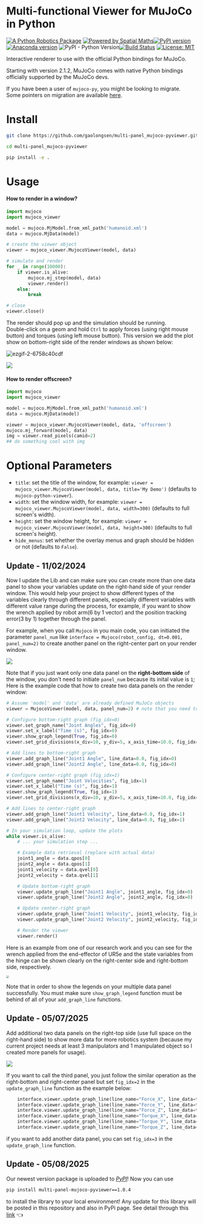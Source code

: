 # Multi-functional Viewer for MuJoCo in Python

[![A Python Robotics Package](https://raw.githubusercontent.com/petercorke/robotics-toolbox-python/master/.github/svg/py_collection.min.svg)](https://github.com/petercorke/robotics-toolbox-python)
[![Powered by Spatial Maths](https://raw.githubusercontent.com/petercorke/spatialmath-python/master/.github/svg/sm_powered.min.svg)](https://github.com/petercorke/spatialmath-python)[![PyPI version](https://badge.fury.io/py/roboticstoolbox-python.svg)](https://badge.fury.io/py/roboticstoolbox-python)
[![Anaconda version](https://anaconda.org/conda-forge/roboticstoolbox-python/badges/version.svg)](https://anaconda.org/conda-forge/roboticstoolbox-python)
![PyPI - Python Version](https://img.shields.io/pypi/pyversions/roboticstoolbox-python.svg)[![Build Status](https://github.com/petercorke/robotics-toolbox-python/workflows/Test/badge.svg?branch=master)](https://github.com/petercorke/robotics-toolbox-python/actions?query=workflow%3ATest)
[![License: MIT](https://img.shields.io/badge/License-MIT-yellow.svg)](https://opensource.org/licenses/MIT)

Interactive renderer to use with the official Python bindings for MuJoCo.

Starting with version 2.1.2, MuJoCo comes with native Python bindings officially supported by the MuJoCo devs.  

If you have been a user of `mujoco-py`, you might be looking to migrate.  
Some pointers on migration are available [here](https://mujoco.readthedocs.io/en/latest/python.html#migration-notes-for-mujoco-py).

# Install
```sh
git clone https://github.com/gaolongsen/multi-panel_mujoco-pyviewer.git
```

```sh
cd multi-panel_mujoco-pyviewer
```

```sh
pip install -e .
```

# Usage
#### How to render in a window?
```py
import mujoco
import mujoco_viewer

model = mujoco.MjModel.from_xml_path('humanoid.xml')
data = mujoco.MjData(model)

# create the viewer object
viewer = mujoco_viewer.MujocoViewer(model, data)

# simulate and render
for _ in range(10000):
    if viewer.is_alive:
        mujoco.mj_step(model, data)
        viewer.render()
    else:
        break

# close
viewer.close()
```

The render should pop up and the simulation should be running.  
Double-click on a geom and hold `Ctrl` to apply forces (using right mouse button) and torques (using left mouse button). This version we add the plot show on bottom-right side of the render windows as shown below:

![ezgif-2-6758c40cdf](https://github.com/JackTony123/picx-images-hosting/raw/master/exp1.7w6lrjlcu0.gif)



![](https://github.com/JackTony123/picx-images-hosting/raw/master/exp2.6pnaiy0eby.gif)

#### How to render offscreen?
```py
import mujoco
import mujoco_viewer

model = mujoco.MjModel.from_xml_path('humanoid.xml')
data = mujoco.MjData(model)

viewer = mujoco_viewer.MujocoViewer(model, data, 'offscreen')
mujoco.mj_forward(model, data)
img = viewer.read_pixels(camid=2)
## do something cool with img
```

# Optional Parameters

- `title`: set the title of the window, for example: `viewer = mujoco_viewer.MujocoViewer(model, data, title='My Demo')` (defaults to `mujoco-python-viewer`). 
- `width`: set the window width, for example: `viewer = mujoco_viewer.MujocoViewer(model, data, width=300)` (defaults to full screen's width). 
- `height`: set the window height, for example: `viewer = mujoco_viewer.MujocoViewer(model, data, height=300)` (defaults to full screen's height). 
- `hide_menus`: set whether the overlay menus and graph should be hidden or not (defaults to `False`).

## Update - 11/02/2024

Now I update the Lib and can make sure you can create more than one data panel to show your variables update on the right-hand side of your render window. This would help your project to show different types of the variables clearly through different panels, especially different variables with different value range during the process, for example, if you want to show the wrench applied by robot arm(6 by 1 vector) and the position tracking error(3 by 1) together through the panel.

For example, when you call `Mujoco` in you main code, you can initiated the parameter `panel_num` like `interface = Mujoco(robot_config, dt=0.001, panel_num=2)` to create another panel on the right-center part on your render window. 

![](https://github.com/JackTony123/picx-images-hosting/raw/master/double_panel.3d4svg0oda.png)

Note that if you just want only one data panel on the **right-bottom side** of the window, you don't need to initiate `panel_num` because its inital value is `1`;  Here is the example code that how to create two data panels on the render window:

```python
# Assume 'model' and 'data' are already defined MuJoCo objects
viewer = MujocoViewer(model, data, panel_num=2) # note that you need to initialize panel_num = 2

# Configure bottom-right graph (fig_idx=0)
viewer.set_graph_name("Joint Angles", fig_idx=0)
viewer.set_x_label("Time (s)", fig_idx=0)
viewer.show_graph_legend(True, fig_idx=0)
viewer.set_grid_divisions(x_div=10, y_div=5, x_axis_time=10.0, fig_idx=0)

# Add lines to bottom-right graph
viewer.add_graph_line("Joint1 Angle", line_data=0.0, fig_idx=0)
viewer.add_graph_line("Joint2 Angle", line_data=0.0, fig_idx=0)

# Configure center-right graph (fig_idx=1)
viewer.set_graph_name("Joint Velocities", fig_idx=1)
viewer.set_x_label("Time (s)", fig_idx=1)
viewer.show_graph_legend(True, fig_idx=1)
viewer.set_grid_divisions(x_div=10, y_div=5, x_axis_time=10.0, fig_idx=1)

# Add lines to center-right graph
viewer.add_graph_line("Joint1 Velocity", line_data=0.0, fig_idx=1)
viewer.add_graph_line("Joint2 Velocity", line_data=0.0, fig_idx=1)

# In your simulation loop, update the plots
while viewer.is_alive:
    # ... your simulation step ...

    # Example data retrieval (replace with actual data)
    joint1_angle = data.qpos[0]
    joint2_angle = data.qpos[1]
    joint1_velocity = data.qvel[0]
    joint2_velocity = data.qvel[1]

    # Update bottom-right graph
    viewer.update_graph_line("Joint1 Angle", joint1_angle, fig_idx=0)
    viewer.update_graph_line("Joint2 Angle", joint2_angle, fig_idx=0)

    # Update center-right graph
    viewer.update_graph_line("Joint1 Velocity", joint1_velocity, fig_idx=1)
    viewer.update_graph_line("Joint2 Velocity", joint2_velocity, fig_idx=1)

    # Render the viewer
    viewer.render()

```

Here is an example from one of our research work and you can see for the wrench applied from the end-effector of UR5e and the state variables from the hinge can be shown clearly on the right-center side and right-bottom side, respectively.

<img src="https://github.com/JackTony123/picx-images-hosting/raw/master/two_panels_demo.5fklkfd2wz.webp" style="zoom:45%;" />

Note that in order to show the legends on your multiple data panel successfully. You must make sure `show_graph_legend` function must be behind of all of your `add_graph_line` functions.

## Update - 05/07/2025

Add additional two data panels on the right-top side (use full space on the right-hand side) to show more data for more robotics system (because my current project needs at least 3 manipulators and 1 manipulated object so I created more panels for usage).

![](https://github.com/JackTony123/picx-images-hosting/raw/master/update_mj_viewer.6t7c0wtgnw.webp)

If you want to call the third panel, you just follow the similar operation as the right-bottom and right-center panel but set `fig_idx=2` in the `update_graph_line` function as the example below:

```python
    interface.viewer.update_graph_line(line_name="Force_X", line_data=torque_force_data3[:3][0], fig_idx=2)
    interface.viewer.update_graph_line(line_name="Force_Y", line_data=torque_force_data3[:3][1], fig_idx=2)
    interface.viewer.update_graph_line(line_name="Force_Z", line_data=torque_force_data3[:3][2], fig_idx=2)
    interface.viewer.update_graph_line(line_name="Torque_X", line_data=torque_force_data3[:3][0], fig_idx=2)
    interface.viewer.update_graph_line(line_name="Torque_Y", line_data=torque_force_data3[3:][1], fig_idx=2)
    interface.viewer.update_graph_line(line_name="Torque_Z", line_data=torque_force_data3[3:][2], fig_idx=2)
```

if you want to add another data panel, you can set `fig_idx=3` in the  `update_graph_line` function.

## Update - 05/08/2025

Our newest version package is uploaded to *[PyPI](https://pypi.org/)*! Now you can use 

```xml
pip install multi-panel-mujoco-pyviewer==1.0.4
```

to install the library to your local environment! Any update for this library will be posted in this repository and also in PyPi page. See detail through this [link](https://pypi.org/project/multi-panel-mujoco-pyviewer/) :point_left:

